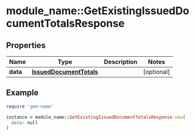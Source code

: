 # module_name::GetExistingIssuedDocumentTotalsResponse

## Properties

| Name | Type | Description | Notes |
| ---- | ---- | ----------- | ----- |
| **data** | [**IssuedDocumentTotals**](IssuedDocumentTotals.md) |  | [optional] |

## Example

```ruby
require 'gem-name'

instance = module_name::GetExistingIssuedDocumentTotalsResponse.new(
  data: null
)
```

